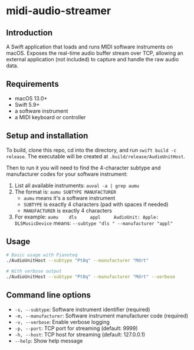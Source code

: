 # midi-audio-streamer

## Introduction
A Swift application that loads and runs MIDI software instruments on macOS. Exposes the real-time audio buffer stream over TCP, allowing an external application (not included) to capture and handle the raw audio data.

## Requirements
- macOS 13.0+
- Swift 5.9+
- a software instrument
- a MIDI keyboard or controller

## Setup and installation
To build, clone this repo, cd into the directory, and run `swift build -c release`. The executable will be created at `.build/release/AudioUnitHost`.

Then to run it you will need to find the 4-character subtype and manufacturer codes for your software instrument:
1. List all available instruments: `auval -a | grep aumu`
2. The format is: `aumu SUBTYPE MANUFACTURER`
   - `aumu` means it's a software instrument
   - `SUBTYPE` is exactly 4 characters (pad with spaces if needed)
   - `MANUFACTURER` is exactly 4 characters
3. For example: `aumu    dls     appl     AudioUnit: Apple: DLSMusicDevice` means: `--subtype "dls " --manufacturer "appl"`

## Usage
```bash
# Basic usage with Pianoteq
./AudioUnitHost --subtype "Pt8q" --manufacturer "Mdrt"

# With verbose output
./AudioUnitHost --subtype "Pt8q" --manufacturer "Mdrt" --verbose

```

## Command line options
- `-s, --subtype`: Software instrument identifier (required)
- `-m, --manufacturer`: Software instrument manufacturer code (required)  
- `-v, --verbose`: Enable verbose logging
- `-p, --port`: TCP port for streaming (default: 9999)
- `-h, --host`: TCP host for streaming (default: 127.0.0.1)
- `--help`: Show help message

